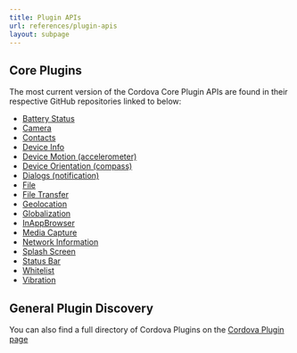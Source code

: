 ```yaml
---
title: Plugin APIs
url: references/plugin-apis
layout: subpage
---
```


## Core Plugins

The most current version of the Cordova Core Plugin APIs are found in their respective GitHub repositories linked to below:

- [Battery Status](https://github.com/apache/cordova-plugin-battery-status)
- [Camera](https://github.com/apache/cordova-plugin-camera)
- [Contacts](https://github.com/apache/cordova-plugin-contacts)
- [Device Info](https://github.com/apache/cordova-plugin-device)
- [Device Motion (accelerometer)](https://github.com/apache/cordova-plugin-device-motion)
- [Device Orientation (compass)](https://github.com/apache/cordova-plugin-device-orientation)
- [Dialogs (notification)](https://github.com/apache/cordova-plugin-dialogs)
- [File](https://github.com/apache/cordova-plugin-file)
- [File Transfer](https://github.com/apache/cordova-plugin-file-transfer)
- [Geolocation](https://github.com/apache/cordova-plugin-geolocation)
- [Globalization](https://github.com/apache/cordova-plugin-globalization)
- [InAppBrowser](https://github.com/apache/cordova-plugin-inappbrowser)
- [Media Capture](https://github.com/apache/cordova-plugin-media-capture)
- [Network Information](https://github.com/apache/cordova-plugin-network-information)
- [Splash Screen](https://github.com/apache/cordova-plugin-splashscreen)
- [Status Bar](https://github.com/apache/cordova-plugin-statusbar)
- [Whitelist](https://github.com/apache/cordova-plugin-whitelist)
- [Vibration](https://github.com/apache/cordova-plugin-vibration)

## General Plugin Discovery

You can also find a full directory of Cordova Plugins on the [Cordova Plugin page](http://cordova.apache.org/plugins/)

